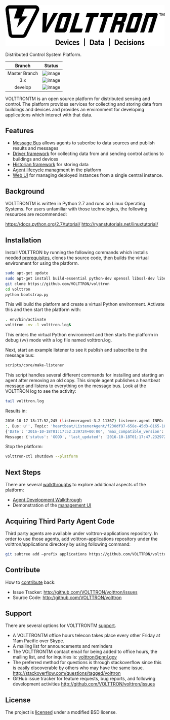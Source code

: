![image](docs/source/images/VOLLTRON_Logo_Black_Horizontal_with_Tagline.png)

Distributed Control System Platform.

|Branch|Status|
|:---:|---|
|Master Branch| ![image](https://travis-ci.org/VOLTTRON/volttron.svg?branch=master)|
|3.x| ![image](https://travis-ci.org/VOLTTRON/volttron.svg?branch=3.x)|
|develop| ![image](https://travis-ci.org/VOLTTRON/volttron.svg?branch=develop)|

VOLTTRONTM is an open source platform for distributed sensing and control. The platform provides services for collecting and storing data from buildings and devices and provides an environment for developing applications which interact with that data.

## Features

* [Message Bus](http://volttron.readthedocs.io/en/master/core_services/messagebus/index.html#messagebus-index) allows agents to subcribe to data sources and publish results and messages
* [Driver framework](http://volttron.readthedocs.io/en/master/core_services/drivers/index.html#volttron-driver-framework) for collecting data from and sending control actions to buildings and devices
* [Historian framework](http://volttron.readthedocs.io/en/master/core_services/historians/index.html#historian-index) for storing data
* [Agent lifecycle managment](http://volttron.readthedocs.io/en/master/core_services/control/AgentManagement.html#agentmanagement) in the platform
* [Web UI](http://volttron.readthedocs.io/en/master/core_services/service_agents/central_management/VOLTTRON-Central.html#volttron-central) for managing deployed instances from a single central instance.

## Background

VOLTTRONTM is written in Python 2.7 and runs on Linux Operating Systems. For users unfamiliar with those technologies, the following resources are recommended:

https://docs.python.org/2.7/tutorial/
http://ryanstutorials.net/linuxtutorial/

## Installation

Install VOLTTRON by running the following commands which installs needed [prerequisites](http://volttron.readthedocs.io/en/master/devguides/setup/VOLTTRON-Prerequisites.html#volttron-prerequisites), clones the source code, then builds the virtual environment for using the platform.

```sh
sudo apt-get update
sudo apt-get install build-essential python-dev openssl libssl-dev libevent-dev git
git clone https://github.com/VOLTTRON/volttron
cd volttron
python bootstrap.py
```

This will build the platform and create a virtual Python environment. Activate this and then start the platform with:

```sh
. env/bin/activate
volttron -vv -l volttron.log&
```

This enters the virtual Python environment and then starts the platform in debug (vv) mode with a log file named volttron.log.

Next, start an example listener to see it publish and subscribe to the message bus:

```sh
scripts/core/make-listener
```

This script handles several different commands for installing and starting an agent after removing an old copy. This simple agent publishes a heartbeat message and listens to everything on the message bus. Look at the VOLTTRON log to see the activity:

```sh
tail volttron.log
```
Results in:

```sh
2016-10-17 18:17:52,245 (listeneragent-3.2 11367) listener.agent INFO: Peer: 'pubsub', Sender: 'listeneragent-3.2_1'
:, Bus: u'', Topic: 'heartbeat/ListenerAgent/f230df97-658e-45d3-8165-18a2ec834d3f', Headers:
{'Date': '2016-10-18T01:17:52.239724+00:00', 'max_compatible_version': u'', 'min_compatible_version': '3.0'},
Message: {'status': 'GOOD', 'last_updated': '2016-10-18T01:17:47.232972+00:00', 'context': 'hello'}
```

Stop the platform:

```sh
volttron-ctl shutdown --platform
```

## Next Steps
There are several [walkthroughs](http://volttron.readthedocs.io/en/master/devguides/index.html#devguides-index) to explore additional aspects of the platform:

* [Agent Development Walkthrough](http://volttron.readthedocs.io/en/master/devguides/agent_development/Agent-Development.html#agent-development)
* Demonstration of the [management UI](http://volttron.readthedocs.io/en/master/devguides/walkthroughs/VOLTTRON-Central-Demo.html#volttron-central-demo)

## Acquiring Third Party Agent Code
Third party agents are available under volttron-applications repository. In order to use those agents, add volttron-applications repository under the volttron/applications directory by using following command:

```sh
git subtree add –prefix applications https://github.com/VOLTTRON/volttron-applications.git develop –squash
```

## Contribute

How to [contribute](http://volttron.readthedocs.io/en/develop/contributing.html) back:

* Issue Tracker: http://github.com/VOLTTRON/volttron/issues
* Source Code: http://github.com/VOLTTRON/volttron

## Support
There are several options for VOLTTRONTM [support](http://volttron.readthedocs.io/en/master/community_resources/index.html#volttron-community).

* A VOLTTRONTM office hours telecon takes place every other Friday at 11am Pacific over Skype.
* A mailing list for announcements and reminders
* The VOLTTRONTM contact email for being added to office hours, the mailing list, and for inquiries is: volttron@pnnl.gov
* The preferred method for questions is through stackoverflow since this is easily discoverable by others who may have the same issue. http://stackoverflow.com/questions/tagged/volttron
* GitHub issue tracker for feature requests, bug reports, and following development activities http://github.com/VOLTTRON/volttron/issues

## License
The project is [licensed](TERMS.md) under a modified BSD license.
